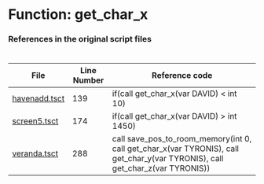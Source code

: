 # Function: get_char_x
### References in the original script files

#

| File | Line Number | Reference code |
| --- | --- | --- |
| [havenadd.tsct](../../../out/havenadd.tsct#L139) | 139 | if(call get_char_x(var DAVID) < int 10) |
| [screen5.tsct](../../../out/screen5.tsct#L174) | 174 | if(call get_char_x(var DAVID) > int 1450) |
| [veranda.tsct](../../../out/veranda.tsct#L288) | 288 | call save_pos_to_room_memory(int 0, call get_char_x(var TYRONIS), call get_char_y(var TYRONIS), call get_char_z(var TYRONIS)) |
